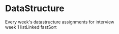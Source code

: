 # DataStructure
Every week's datastructure assignments for interview  
week 1 listLinked   fastSort  
